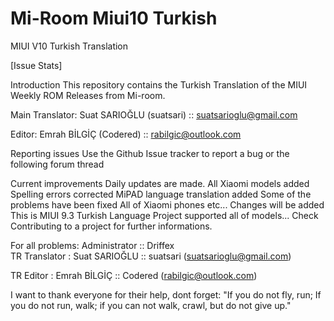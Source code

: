 # Mi-Room Miui10 Turkish
MIUI V10 Turkish Translation

[Issue Stats]

Introduction
This repository contains the Turkish Translation of the MIUI Weekly ROM Releases from Mi-room.

Main Translator: Suat SARIOĞLU (suatsari) :: suatsarioglu@gmail.com

Editor: Emrah BİLGİÇ (Codered) :: rabilgic@outlook.com

Reporting issues
Use the Github Issue tracker to report a bug or the following forum thread

Current improvements
Daily updates are made.
All Xiaomi models added
Spelling errors corrected
MiPAD language translation added
Some of the problems have been fixed
All of Xiaomi phones etc...
Changes will be added
This is MIUI 9.3 Turkish Language Project supported all of models...
Check Contributing to a project for further informations.

For all problems:
Administrator :: Driffex  
TR Translator : Suat SARIOĞLU :: suatsari (suatsarioglu@gmail.com) 

TR Editor : Emrah BİLGİÇ :: Codered (rabilgic@outlook.com)

I want to thank everyone for their help, dont forget: "If you do not fly, run; If you do not run, walk; if you can not walk, crawl, but do not give up."
